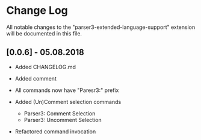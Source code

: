 # Change Log
All notable changes to the "parser3-extended-language-support" extension will be documented in this file.

## [0.0.6] - 05.08.2018
- Added CHANGELOG.md

- Added <returns> comment

- All commands now have "Paresr3:" prefix

- Added (Un)Comment selection commands

  - Parser3: Comment Selection
  - Parser3: Uncomment Selection

- Refactored command invocation

  

  
  
  